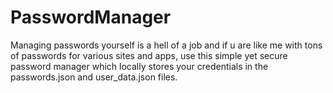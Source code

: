 # PasswordManager
Managing passwords yourself is a hell of a job and if u are like me with tons of passwords for various sites and apps, use this simple yet secure password manager which locally stores your credentials in the passwords.json and user_data.json files.
